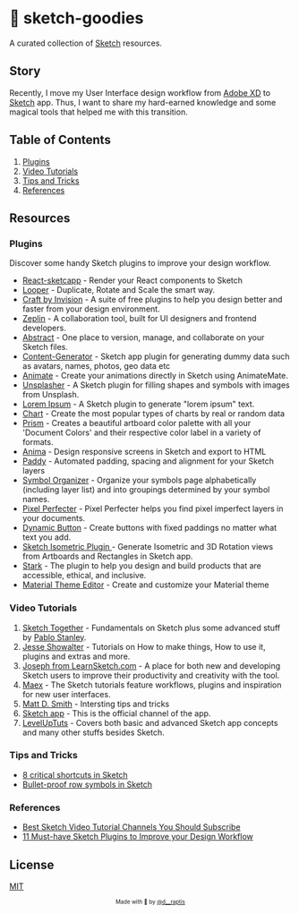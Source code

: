 # 💎 sketch-goodies
A curated collection of [Sketch](https://www.sketchapp.com/) resources.

Story 
-----
Recently, I move my User Interface design workflow from [Adobe XD](https://www.adobe.com/gr_en/products/xd.html) to [Sketch](https://www.sketchapp.com/) app. Thus, I want to share my hard-earned knowledge and some magical tools that helped me with this transition.

Table of Contents
-----------------

1. [Plugins](#plugins)
2. [Video Tutorials](#video-tutorials)
3. [Tips and Tricks](#tips-and-tricks)
4. [References](#references)

Resources
---------

### Plugins
Discover some handy Sketch plugins to improve your design workflow.

- [React-sketcapp](http://airbnb.io/react-sketchapp/) - Render your React components to Sketch
- [Looper](http://sureskumar.com/looper/) - Duplicate, Rotate and Scale the smart way.
- [Craft by Invision](https://www.invisionapp.com/craft) - A suite of free plugins to help you design better and faster from your design environment.
- [Zeplin](https://zeplin.io/) - A collaboration tool, built for UI designers and frontend developers.
- [Abstract](https://www.goabstract.com/) - One place to version, manage, and collaborate on your Sketch files.
- [Content-Generator](https://github.com/timuric/Content-generator-sketch-plugin) - Sketch app plugin for generating dummy data such as avatars, names, photos, geo data etc
- [Animate](http://animatemate.com/) - Create your animations directly in Sketch using AnimateMate.
- [Unsplasher](https://github.com/perrysmotors/sketch-unsplasher) - A Sketch plugin for filling shapes and symbols with images from Unsplash.
- [Lorem Ipsum](https://github.com/whoisryosuke/sketch-lorem-ipsum-2017) - A Sketch plugin to generate "lorem ipsum" text.
- [Chart](https://github.com/pavelkuligin/chart) - Create the most popular types of charts by real or random data
- [Prism](https://github.com/ment-mx/Prism) - Creates a beautiful artboard color palette with all your 'Document Colors' and their respective color label in a variety of formats.
- [Anima](https://animaapp.github.io/) - Design responsive screens in Sketch and export to HTML
- [Paddy](https://github.com/DWilliames/paddy-sketch-plugin) - Automated padding, spacing and alignment for your Sketch layers
- [Symbol Organizer](https://github.com/sonburn/symbol-organizer) - Organize your symbols page alphabetically (including layer list) and into groupings determined by your symbol names.
- [Pixel Perfecter](https://github.com/swiadek/pixel-perfecter-sketch-plugin) - Pixel Perfecter helps you find pixel imperfect layers in your documents.
- [Dynamic Button](https://github.com/ddwht/sketch-dynamic-button) - Create buttons with fixed paddings no matter what text you add.
- [Sketch Isometric Plugin ](https://github.com/sureskumar/sketch-isometric?ref=fordesignrs) - Generate Isometric and 3D Rotation views from Artboards and Rectangles in Sketch app.
- [Stark](https://www.getstark.co/) - The plugin to help you design and build products that are accessible, ethical, and inclusive.
- [Material Theme Editor](https://material.io/tools/theme-editor/) - Create and customize your Material theme

### Video Tutorials

1. [Sketch Together](https://www.youtube.com/playlist?list=PLWlUJU11tp4fEXI8deWhBQAHDv9R23WHB) - Fundamentals on Sketch plus some advanced stuff by [Pablo Stanley](https://www.pablostanley.com/).
2. [Jesse Showalter](https://www.youtube.com/playlist?list=PLrtjkLnNjGHuH00MTdjQGlAt6Gcm5oFDP) - Tutorials on How to make things, How to use it, plugins and extras and more.
3. [Joseph from LearnSketch.com](https://www.youtube.com/user/learnsketch) - A place for both new and developing Sketch users to improve their productivity and creativity with the tool. 
4. [Maex](https://www.youtube.com/playlist?list=PLgwNtYvZGv9Q_rH5RVWYE20dcp4_MLhX_) - The Sketch tutorials feature workflows, plugins and inspiration for new user interfaces.
5. [Matt D. Smith](https://www.youtube.com/playlist?list=PLRH-iQQ3liameZu6Do8mYJdm-zCLymXJ1) - Intersting tips and tricks
6. [Sketch app](https://www.youtube.com/channel/UC-1eTnnUmKJ8yEa1nCnAGpw) - This is the official channel of the app.
7. [LevelUpTuts](https://www.youtube.com/user/LevelUpTuts/playlists?sort=dd&shelf_id=9&view=50) - Covers both basic and advanced Sketch app concepts and many other stuffs besides Sketch.

### Tips and Tricks

- [8 critical shortcuts in Sketch](https://www.invisionapp.com/inside-design/8-critical-shortcuts-in-sketch/)
- [Bullet-proof row symbols in Sketch](https://medium.com/deliveroo-design/bullet-proof-rows-d185f7ad3a85?ref=fordesignrs)

### References
- [Best Sketch Video Tutorial Channels You Should Subscribe](https://medium.com/introcept-hub/best-sketch-video-tutorial-channels-you-should-subscribe-27e007243864)
- [11 Must-have Sketch Plugins to Improve your Design Workflow](https://medium.com/sketch-app-sources/11-must-have-sketch-plugins-to-improve-your-design-workflow-a4c752e3a036)
&nbsp;

License
-------
[MIT](https://en.wikipedia.org/wiki/MIT_License)

<p align="center">
<sub><sup>Made with 🤘 by <a href="https://twitter.com/d__raptis">@d__raptis</a></sup></sub>
</p>
